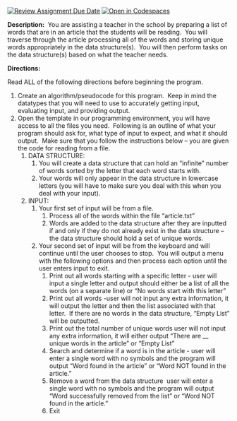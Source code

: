 [![Review Assignment Due Date](https://classroom.github.com/assets/deadline-readme-button-22041afd0340ce965d47ae6ef1cefeee28c7c493a6346c4f15d667ab976d596c.svg)](https://classroom.github.com/a/BFBm91-B)
[![Open in Codespaces](https://classroom.github.com/assets/launch-codespace-2972f46106e565e64193e422d61a12cf1da4916b45550586e14ef0a7c637dd04.svg)](https://classroom.github.com/open-in-codespaces?assignment_repo_id=16303328)
<p><strong>Description:</strong><span>&nbsp; You are assisting a teacher in the school by preparing a list of words that are in an article that the students will be reading.&nbsp; You will traverse through the article processing all of the words and storing unique words appropriately in the data structure(s).&nbsp; You will then perform tasks on the data structure(s) based on what the teacher needs.&nbsp;&nbsp;</span></p>
<p><strong>Directions: </strong><span>&nbsp;</span></p>
<p><span>Read ALL of the following directions before beginning the program.&nbsp;&nbsp;</span></p>
<ol>
    <li aria-level="1"><span>Create an algorithm/pseudocode for this program.&nbsp; Keep in mind the datatypes that you will need to use to accurately getting input, evaluating input, and providing output.&nbsp;&nbsp;</span></li>
    <li aria-level="1"><span>Open the template in our programming environment, you will have access to all the files you need.&nbsp; Following is an outline of what your program should ask for, what type of input to expect, and what it should output.&nbsp; Make sure that you follow the instructions below &ndash; you are given the code for reading from a file.</span>
        <ol>
            <li aria-level="2"><span>DATA STRUCTURE:&nbsp;&nbsp;</span>
                <ol>
                    <li aria-level="3"><span>You will create a data structure that can hold an &ldquo;infinite&rdquo; number of words sorted by the letter that each word starts with.</span></li>
                    <li aria-level="3"><span>Your words will only appear in the data structure in lowercase letters (you will have to make sure you deal with this when you deal with your input).&nbsp;&nbsp;</span></li>
                </ol>
            </li>
            <li aria-level="2"><span>INPUT:</span>
                <ol>
                    <li aria-level="3"><span>Your first set of input will be from a file.&nbsp;&nbsp;</span>
                        <ol>
                            <li aria-level="4"><span>Process all of the words within the file &ldquo;article.txt&rdquo;&nbsp;&nbsp;</span></li>
                            <li aria-level="4"><span>Words are added to the data structure after they are inputted if and only if they do not already exist in the data structure &ndash; the data structure should hold a set of unique words.&nbsp; &nbsp;&nbsp;</span></li>
                        </ol>
                    </li>
                    <li aria-level="3"><span>Your second set of input will be from the keyboard and will continue until the user chooses to stop.&nbsp; You will output a menu with the following options and then process each option until the user enters input to exit.&nbsp;&nbsp;</span>
                        <ol>
                            <li aria-level="4"><span>Print out all words starting with a specific letter - user will input a single letter and output should either be a list of all the words (on a separate line) or &ldquo;No words start with this letter&rdquo;&nbsp;&nbsp;</span></li>
                            <li aria-level="4"><span>Print out all words&nbsp;-user will not input any extra information, it will output the letter and then the list associated with that letter.&nbsp; If there are no words in the data structure, &ldquo;Empty List&rdquo; will be outputted.&nbsp;</span></li>
                            <li aria-level="4"><span>Print out the total number of unique words&nbsp;user will not input any extra information, it will either output &ldquo;There are __ unique words in the article&rdquo; or &ldquo;Empty List&rdquo;&nbsp;&nbsp;</span></li>
                            <li aria-level="4"><span>Search and determine if a word is in the article&nbsp;- user will enter a single word with no symbols and the program will output &ldquo;Word found in the article&rdquo; or &ldquo;Word NOT found in the article.&rdquo;&nbsp;&nbsp;&nbsp;</span></li>
                            <li aria-level="4"><span>Remove a word from the data structure&nbsp; user will enter a single word with no symbols and the program will output &ldquo;Word successfully removed from the list&rdquo; or &ldquo;Word NOT found in the article.&rdquo;&nbsp;&nbsp;</span></li>
                            <li aria-level="4"><span>Exit&nbsp;&nbsp;</span></li>
                        </ol>
                    </li>
              </ol>
        </li>
  </ol>
       
      
